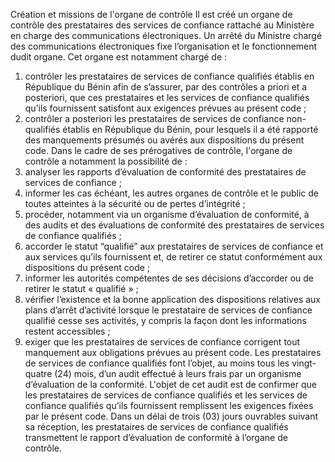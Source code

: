 Création et missions de l'organe de contrôle
Il est créé un organe de contrôle des prestataires des services de confiance rattaché au Ministère en charge des communications électroniques.
Un arrêté du Ministre chargé des communications électroniques fixe l’organisation et le fonctionnement dudit organe.
Cet organe est notamment chargé de :
1. contrôler les prestataires de services de confiance qualifiés établis en République du Bénin afin de s’assurer, par des contrôles a priori et a posteriori, que ces prestataires et les services de confiance qualifiés qu’ils fournissent satisfont aux exigences prévues au présent code ;
1. contrôler a posteriori les prestataires de services de confiance non-qualifiés établis en République du Bénin, pour lesquels il a été rapporté des manquements présumés ou avérés aux dispositions du présent code.
Dans le cadre de ses prérogatives de contrôle, l'organe de contrôle a notamment la possibilité de :
1. analyser les rapports d’évaluation de conformité des prestataires de services de confiance ;
1. informer les cas échéant, les autres organes de contrôle et le public de toutes atteintes à la sécurité ou de pertes d’intégrité ;
1. procéder, notamment via un organisme d’évaluation de conformité, à des audits et des évaluations de conformité des prestataires de services de confiance qualifiés ;
1. accorder le statut “qualifié” aux prestataires de services de confiance et aux services qu’ils fournissent et, de retirer ce statut conformément aux dispositions du présent code ;
1. informer les autorités compétentes de ses décisions d’accorder ou de retirer le statut « qualifié » ;
1. vérifier l’existence et la bonne application des dispositions relatives aux plans d’arrêt d’activité lorsque le prestataire de services de confiance qualifié cesse ses activités, y compris la façon dont les informations restent accessibles ;
1. exiger que les prestataires de services de confiance corrigent tout manquement aux obligations prévues au présent code.
Les prestataires de services de confiance qualifiés font l’objet, au moins tous les vingt-quatre (24) mois, d’un audit effectué à leurs frais par un organisme d’évaluation de la conformité. L'objet de cet audit est de confirmer que les prestataires de services de confiance qualifiés et les services de confiance qualifiés qu’ils fournissent remplissent les exigences fixées par le présent code.
Dans un délai de trois (03) jours ouvrables suivant sa réception, les prestataires de services de confiance qualifiés transmettent le rapport d’évaluation de conformité à l’organe de contrôle.